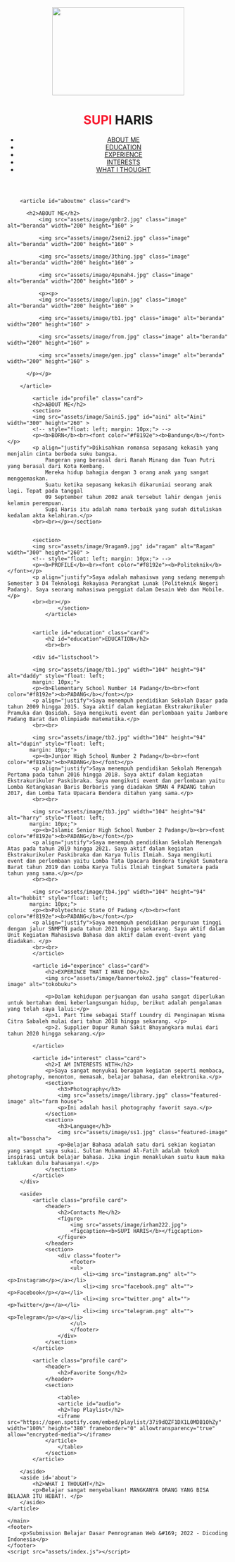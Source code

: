 
<!DOCTYPE html>
<html lang="en">

<head>
    <title>MY WEBSITE DIARY</title>
    <link rel="stylesheet" href="assets/styles/style.css">
    <meta name="viewport" content="width=device-width, initial-scale=1">
</head>

<body>
    <header>
        <div class="jumbotron">
            <img src="assets/image/gmbr1.png" width="300px" height="200px"><br> 
            <h1><font color="#f8192e"><b>SUPI</font> HARIS</b></h1>
        </div>
        <nav>
            <ul>
                <li><a href="#aboutme">ABOUT ME</a></li>
                <li><a href="#education">EDUCATION</a></li>
                <li><a href="#experience">EXPERIENCE</a></li>
                <li><a href="#interest">INTERESTS</a></li>
                <li><a href="#whatithought">WHAT I THOUGHT</a></li>
            </ul>
        </nav>
    </header>
    <main>
        <div id="content">


        <article id="aboutme" class="card">

          <h2>ABOUT ME</h2>
              <img src="assets/image/gmbr2.jpg" class="image" alt="beranda" width="200" height="160" >
          
              <img src="assets/image/2seni2.jpg" class="image" alt="beranda" width="200" height="160" >
          
              <img src="assets/image/3thing.jpg" class="image" alt="beranda" width="200" height="160" >

              <img src="assets/image/4punah4.jpg" class="image" alt="beranda" width="200" height="160" >

              <p><p>
              <img src="assets/image/lupin.jpg" class="image" alt="beranda" width="200" height="160" >

              <img src="assets/image/tb1.jpg" class="image" alt="beranda" width="200" height="160" >

              <img src="assets/image/from.jpg" class="image" alt="beranda" width="200" height="160" >

              <img src="assets/image/gen.jpg" class="image" alt="beranda" width="200" height="160" >

          </p></p>
 
        </article>

            <article id="profile" class="card">
            <h2>ABOUT ME</h2>
            <section>
            <img src="assets/image/5aini5.jpg" id="aini" alt="Aini" width="300" height="260" >
            <!-- style="float: left; margin: 10px;"> -->
            <p><b>BORN</b><br><font color="#f8192e"><b>Bandung</b></font></p>
            <p align="justify">Dikisahkan romansa sepasang kekasih yang menjalin cinta berbeda suku bangsa.
                Pangeran yang berasal dari Ranah Minang dan Tuan Putri yang berasal dari Kota Kembang.
                Mereka hidup bahagia dengan 3 orang anak yang sangat menggemaskan.
                Suatu ketika sepasang kekasih dikaruniai seorang anak lagi. Tepat pada tanggal 
                09 September tahun 2002 anak tersebut lahir dengan jenis kelamin perempuan.
                Supi Haris itu adalah nama terbaik yang sudah dituliskan kedalam akta kelahiran.</p>
            <br><br></p></section>


            <section>
            <img src="assets/image/9ragam9.jpg" id="ragam" alt="Ragam" width="300" height="260" >
            <!-- style="float: left; margin: 10px;"> -->
            <p><b>PROFILE</b><br><font color="#f8192e"><b>Politeknik</b></font></p>
            <p align="justify">Saya adalah mahasiswa yang sedang menempuh Semester 3 D4 Teknologi Rekayasa Perangkat Lunak (Politeknik Negeri Padang). Saya seorang mahasiswa penggiat dalam Desain Web dan Mobile.</p>
            <br><br></p>
                    </section>
                </article>

    
            <article id="education" class="card">
                <h2 id="education">EDUCATION</h2>
                <br><br>
                
            <div id="listschool">

            <img src="assets/image/tb1.jpg" width="104" height="94" alt="daddy" style="float: left;
            margin: 10px;">
            <p><b>Elementary School Number 14 Padang</b><br><font color="#f8192e"><b>PADANG</b></font></p>
            <p align="justify">Saya menempuh pendidikan Sekolah Dasar pada tahun 2009 hingga 2015. Saya aktif dalam kegiatan Ekstrakurikuler Pramuka dan Qasidah. Saya mengikuti event dan perlombaan yaitu Jambore Padang Barat dan Olimpiade matematika.</p>
            <br><br>

            <img src="assets/image/tb2.jpg" width="104" height="94" alt="dupin" style="float: left;
           margin: 10px;">
            <p><b>Junior High School Number 2 Padang</b><br><font color="#f8192e"><b>PADANG</b></font></p>
            <p align="justify">Saya menempuh pendidikan Sekolah Menengah Pertama pada tahun 2016 hingga 2018. Saya aktif dalam kegiatan Ekstrakurikuler Paskibraka. Saya mengikuti event dan perlombaan yaitu Lomba Ketangkasan Baris Berbaris yang diadakan SMAN 4 PADANG tahun 2017, dan Lomba Tata Upacara Bendera ditahun yang sama.</p>
            <br><br>

            <img src="assets/image/tb3.jpg" width="104" height="94" alt="harry" style="float: left;
           margin: 10px;">
            <p><b>Islamic Senior High School Number 2 Padang</b><br><font color="#f8192e"><b>PADANG</b></font></p>
            <p align="justify">Saya menempuh pendidikan Sekolah Menengah Atas pada tahun 2019 hingga 2021. Saya aktif dalam kegiatan Ekstrakurikuler Paskibraka dan Karya Tulis Ilmiah. Saya mengikuti event dan perlombaan yaitu Lomba Tata Upacara Bendera tingkat Sumatera Barat tahun 2019 dan Lomba Karya Tulis Ilmiah tingkat Sumatera pada tahun yang sama.</p></p>
            <br><br>

            <img src="assets/image/tb4.jpg" width="104" height="94" alt="hobbit" style="float: left;
           margin: 10px;">
            <p><b>Polytechnic State Of Padang </b><br><font color="#f8192e"><b>PADANG</b></font></p>
            <p align="justify">Saya menempuh pendidikan perguruan tinggi dengan jalur SNMPTN pada tahun 2021 hingga sekarang. Saya aktif dalam Unit Kegiatan Mahasiswa Bahasa dan aktif dalam event-event yang diadakan. </p>
            <br><br>
            </article>

            <article id="experince" class="card">
                <h2>EXPERINCE THAT I HAVE DO</h2>
                <img src="assets/image/bannertoko2.jpg" class="featured-image" alt="tokobuku">
            
                <p>Dalam kehidupan perjuangan dan usaha sangat diperlukan untuk bertahan demi keberlangsungan hidup, berikut adalah pengalaman yang telah saya lalui:</p>
                <p>1. Part Time sebagai Staff Loundry di Penginapan Wisma Citra Sabaleh mulai dari tahun 2018 hingga sekarang. </p>
                <p>2. Supplier Dapur Rumah Sakit Bhayangkara mulai dari tahun 2020 hingga sekarang.</p>
                
            </article>

            <article id="interest" class="card">
                <h2>I AM INTERESTS WITH</h2>
                <p>Saya sangat menyukai beragam kegiatan seperti membaca, photography, menonton, memasak, belajar bahasa, dan elektronika.</p>
                <section>
                    <h3>Photography</h3>
                    <img src="assets/image/library.jpg" class="featured-image" alt="farm house">
                    <p>Ini adalah hasil photography favorit saya.</p>
                </section>
                <section>
                    <h3>Language</h3>
                    <img src="assets/image/ss1.jpg" class="featured-image" alt="bosscha">
                    <p>Belajar Bahasa adalah satu dari sekian kegiatan yang sangat saya sukai. Sultan Muhammad Al-Fatih adalah tokoh inspirasi untuk belajar bahasa. Jika ingin menaklukan suatu kaum maka taklukan dulu bahasanya!.</p>
                </section>
            </article>
        </div>

        <aside>
            <article class="profile card">
                <header>
                    <h2>Contacts Me</h2>
                    <figure>
                        <img src="assets/image/irham222.jpg">
                        <figcaption><b>SUPI HARIS</b></figcaption>
                    </figure>
                </header>
                <section>
                    <div class="footer">
                        <footer>
                        <ul>
                            <li><img src="instagram.png" alt=""><p>Instagram</p></a></li>
                            <li><img src="facebook.png" alt=""><p>Facebook</p></a></li>
                            <li><img src="twitter.png" alt=""><p>Twitter</p></a></li>
                            <li><img src="telegram.png" alt=""><p>Telegram</p></a></li>
                        </ul>
                        </footer>
                    </div>
                </section>
            </article>

            <article class="profile card">
                <header>
                    <h2>Favorite Song</h2>
                </header>
                <section>

                    <table>
                    <article id="audio">
                    <h2>Top Playlist</h2>
                    <iframe src="https://open.spotify.com/embed/playlist/37i9dQZF1DX1L0MDB1OhZy" width="100%" height="380" frameborder="0" allowtransparency="true" allow="encrypted-media"></iframe>
                </article>
                    </table>
                </section>
            </article>

        </aside>
        <aside id='about'>
            <h2>WHAT I THOUGHT</h2>
            <p>Belajar sangat menyebalkan! MANGKANYA ORANG YANG BISA BELAJAR ITU HEBAT!. </p>
        </aside>
    </article>

    </main>
    <footer>
        <p>Submission Belajar Dasar Pemrograman Web &#169; 2022 - Dicoding Indonesia</p>
    </footer>
    <script src="assets/index.js"></script>
</body>

</html>

